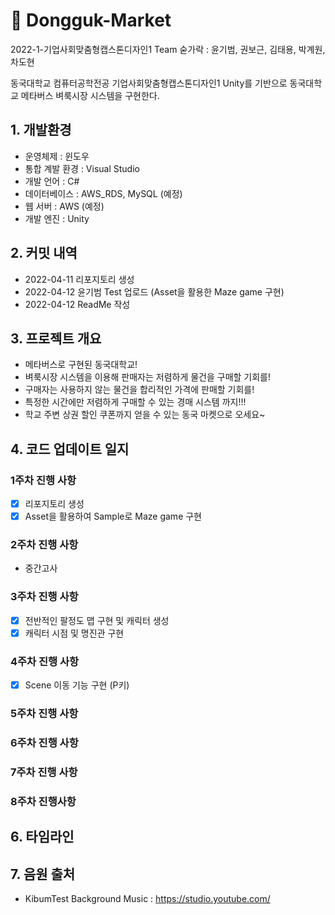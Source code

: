 #  🍎 Dongguk-Market 
2022-1-기업사회맞춤형캡스톤디자인1
Team 숟가락 : 윤기범, 권보근, 김태용, 박계원, 차도현

동국대학교 컴퓨터공학전공 기업사회맞춤형캡스톤디자인1 
Unity를 기반으로 동국대학교 메타버스 벼룩시장 시스템을 구현한다.  

## 1. 개발환경

 - 운영체제 : 윈도우
 - 통합 계발 환경 : Visual Studio 
 - 개발 언어 : C#  
 - 데이터베이스 : AWS_RDS, MySQL (예정) 
 - 웹 서버 : AWS (예정)
 - 개발 엔진 : Unity
 
## 2. 커밋 내역

 - 2022-04-11 리포지토리 생성
 - 2022-04-12 윤기범 Test 업로드 (Asset을 활용한 Maze game 구현)
 - 2022-04-12 ReadMe 작성  

## 3. 프로젝트 개요
- 메타버스로 구현된 동국대학교!
- 벼룩시장 시스템을 이용해 판매자는 저렴하게 물건을 구매할 기회를!
- 구매자는 사용하지 않는 물건을 합리적인 가격에 판매할 기회를!
- 특정한 시간에만 저렴하게 구매할 수 있는 경매 시스템 까지!!!
- 학교 주변 상권 할인 쿠폰까지 얻을 수 있는 동국 마켓으로 오세요~

## 4. 코드 업데이트 일지

### 1주차 진행 사항  
 - [X] 리포지토리 생성
 - [X] Asset을 활용하여 Sample로 Maze game 구현
### 2주차 진행 사항  
 - 중간고사
### 3주차 진행 사항   
 - [X] 전반적인 팔정도 맵 구현 및 캐릭터 생성
 - [X] 캐릭터 시점 및 명진관 구현
### 4주차 진행 사항  
 - [X] Scene 이동 기능 구현 (P키)
### 5주차 진행 사항
 
### 6주차 진행 사항

### 7주차 진행 사항

### 8주차 진행사항

## 6. 타임라인

## 7. 음원 출처

- KibumTest Background Music : https://studio.youtube.com/
